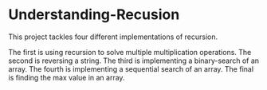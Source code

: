 # Understanding-Recusion
This project tackles four different implementations of recursion.

The first is using recursion to solve multiple multiplication operations.
The second is reversing a string.
The third is implementing a binary-search of an array.
The fourth is implementing a sequential search of an array.
The final is finding the max value in an array.
